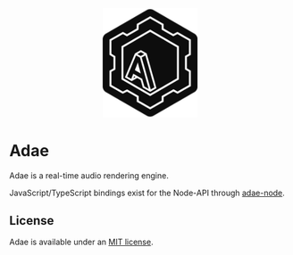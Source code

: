 <p align="center">
    <img width="170" src="./resources/Adae.svg" alt="Adae icon">
</p>

# Adae

Adae is a real-time audio rendering engine.

JavaScript/TypeScript bindings exist for the Node-API through [adae-node](https://github.com/sockmaster27/adae-node#readme).

## License

Adae is available under an [MIT license](./LICENSE).
